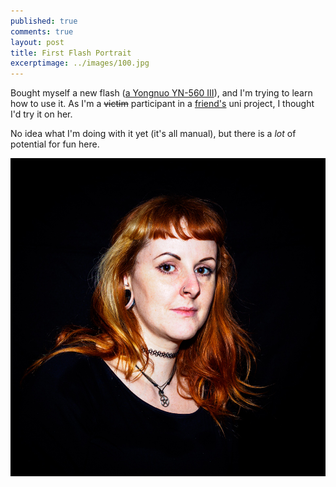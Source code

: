 ```yaml
---
published: true
comments: true
layout: post
title: First Flash Portrait
excerptimage: ../images/100.jpg
---
```


Bought myself a new flash ([a Yongnuo YN-560 III](http://flashhavoc.com/yongnuo-yn-560-iii-review/)), and I'm trying to learn how to use it. As I'm a ~~victim~~ participant in a [friend's](https://www.facebook.com/lucyjanepurringtonart) uni project, I thought I'd try it on her. 

No idea what I'm doing with it yet (it's all manual), but there is a *lot* of potential for fun here. 

[![Image 100/365	25mm	f/3.2	ISO200	1/160](../images/100.jpg)](https://www.flickr.com/photos/tmadhavan/17164164875/)